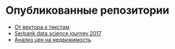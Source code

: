 # Опубликованные репозитории

* [От вектора к текстам](https://ivaninkv.github.io/texts/)
* [Serbank data science journey 2017](https://ivaninkv.github.io/sdsj2017/)
* [Анализ цен на недвижимость](https://ivaninkv.github.io/realty/)